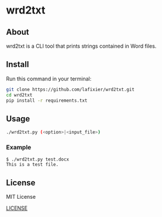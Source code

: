 # wrd2txt

## About

wrd2txt is a CLI tool that prints strings contained in Word files.

## Install

Run this command in your terminal:

```bash
git clone https://github.com/lafixier/wrd2txt.git
cd wrd2txt
pip install -r requirements.txt
```

## Usage

```bash
./wrd2txt.py (<option>|<input_file>)
```

### Example

```text
$ ./wrd2txt.py test.docx
This is a test file.
```

## License

MIT License

[LICENSE](LICENSE)
